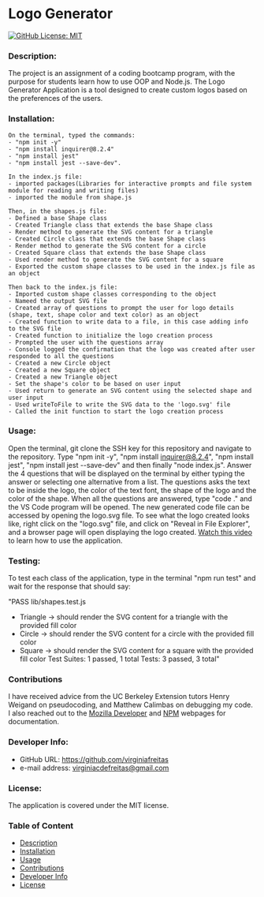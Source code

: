   # Logo Generator
  [![GitHub License: MIT](https://img.shields.io/badge/License-MIT-blue.svg)](https://opensource.org/licenses/MIT)

  ### Description:
  The project is an assignment of a coding bootcamp program, with the purpose for students learn how to use OOP and Node.js. The Logo Generator Application is a tool designed to create custom logos based on the preferences of the users.
  
  ### Installation:
    On the terminal, typed the commands:
    - "npm init -y"
    - "npm install inquirer@8.2.4"
    - "npm install jest"
    - "npm install jest --save-dev".

    In the index.js file:
    - imported packages(Libraries for interactive prompts and file system module for reading and writing files)
    - imported the module from shape.js

    Then, in the shapes.js file:
    - Defined a base Shape class
    - Created Triangle class that extends the base Shape class
    - Render method to generate the SVG content for a triangle
    - Created Circle class that extends the base Shape class
    - Render method to generate the SVG content for a circle
    - Created Square class that extends the base Shape class
    - Used render method to generate the SVG content for a square
    - Exported the custom shape classes to be used in the index.js file as an object

    Then back to the index.js file:
    - Imported custom shape classes corresponding to the object 
    - Nameed the output SVG file
    - Created array of questions to prompt the user for logo details (shape, text, shape color and text color) as an object
    - Created function to write data to a file, in this case adding info to the SVG file
    - Created function to initialize the logo creation process
    - Prompted the user with the questions array 
    - Console logged the confirmation that the logo was created after user responded to all the questions
    - Created a new Circle object 
    - Created a new Square object
    - Created a new Triangle object
    - Set the shape's color to be based on user input    
    - Used return to generate an SVG content using the selected shape and user input
    - Used writeToFile to write the SVG data to the 'logo.svg' file
    - Called the init function to start the logo creation process

  ### Usage:
  Open the terminal, git clone the SSH key for this repository and navigate to the repository. Type "npm init -y", "npm install inquirer@8.2.4", "npm install jest", "npm install jest --save-dev" and then finally "node index.js". Answer the 4 questions that will be displayed on the terminal by either typing the answer or selecting one alternative from a list. The questions asks the text to be inside the logo, the color of the text font, the shape of the logo and the color of the shape. When all the questions are answered, type "code ." and the VS Code program will be opened. The new generated code file can be accessed by opening the logo.svg file. To see what the logo created looks like, right click on the "logo.svg" file, and click on "Reveal in File Explorer", and a browser page will open displaying the logo created. [Watch this video](https://drive.google.com/file/d/1IZA2oEL7Ei2Xd5nRMrbIo71ZQCPtYGWr/view?usp=sharing) to learn how to use the application.

  ### Testing:
  To test each class of the application, type in the terminal "npm run test" and wait for the response that should say:

  "PASS lib/shapes.test.js
  - Triangle -> should render the SVG content for a triangle with the provided fill color
  - Circle -> should render the SVG content for a circle with the provided fill color
  - Square -> should render the SVG content for a square with the provided fill color
  Test Suites: 1 passed, 1 total
  Tests: 3 passed, 3 total"

  ### Contributions
  I have received advice from the UC Berkeley Extension tutors Henry Weigand on pseudocoding, and Matthew Calimbas on debugging my code. I also reached out to the [Mozilla Developer](https://developer.mozilla.org/en-US/) and [NPM](https://docs.npmjs.com/) webpages for documentation.

  ### Developer Info:
  - GitHub URL: https://github.com/virginiafreitas
  - e-mail address: virginiacdefreitas@gmail.com

  ### License:
  The application is covered under the MIT license.

  ### Table of Content
  * [Description](#description)
  * [Installation](#installation)
  * [Usage](#usage)
  * [Contributions](#contributions)
  * [Developer Info](#developerinfo)
  * [License](#license)
  
